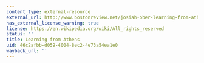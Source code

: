 ```yaml
---
content_type: external-resource
external_url: http://www.bostonreview.net/josiah-ober-learning-from-athens
has_external_license_warning: true
license: https://en.wikipedia.org/wiki/All_rights_reserved
status: ''
title: Learning from Athens
uid: 46c2afbb-d059-4004-8ec2-4e73a54ea1e0
wayback_url: ''
---
```

